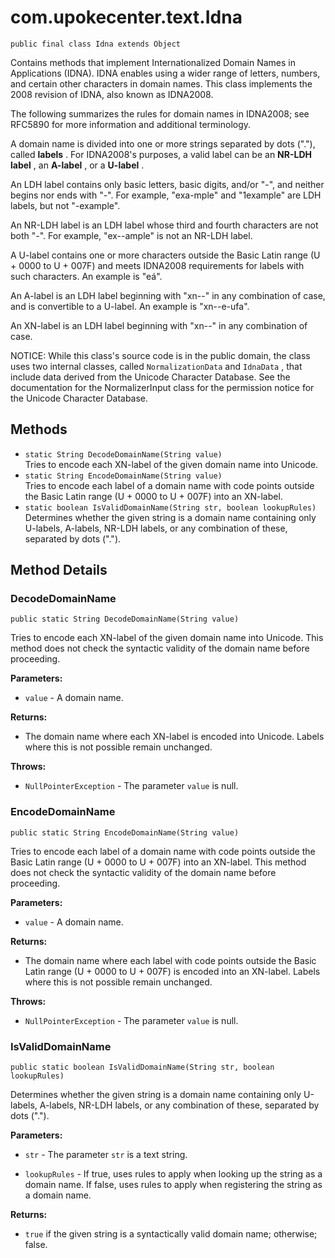 # com.upokecenter.text.Idna

    public final class Idna extends Object

<p>Contains methods that implement Internationalized Domain Names in
 Applications (IDNA). IDNA enables using a wider range of letters,
 numbers, and certain other characters in domain names. This class
 implements the 2008 revision of IDNA, also known as IDNA2008. </p>
 <p>The following summarizes the rules for domain names in IDNA2008;
 see RFC5890 for more information and additional terminology. </p>
 <p>A domain name is divided into one or more strings separated by
 dots ("."), called <b>labels</b> . For IDNA2008's purposes, a valid
 label can be an <b>NR-LDH label</b> , an <b>A-label</b> , or a
 <b>U-label</b> . </p> <p>An LDH label contains only basic letters,
 basic digits, and/or "-", and neither begins nor ends with "-". For
 example, "exa-mple" and "1example" are LDH labels, but not
 "-example". </p> <p>An NR-LDH label is an LDH label whose third and
 fourth characters are not both "-". For example, "ex--ample" is not
 an NR-LDH label. </p> <p>A U-label contains one or more characters
 outside the Basic Latin range (U + 0000 to U + 007F) and meets IDNA2008
 requirements for labels with such characters. An example is
 "e&#xe1;". </p> <p>An A-label is an LDH label beginning with "xn--"
 in any combination of case, and is convertible to a U-label. An
 example is "xn--e-ufa". </p> <p>An XN-label is an LDH label beginning
 with "xn--" in any combination of case. </p> <p>NOTICE: While this
 class's source code is in the public domain, the class uses two
 internal classes, called <code>NormalizationData</code> and <code>IdnaData</code>
 , that include data derived from the Unicode Character Database. See
 the documentation for the NormalizerInput class for the permission
 notice for the Unicode Character Database. </p>

## Methods

* `static String DecodeDomainName​(String value)`<br>
 Tries to encode each XN-label of the given domain name into Unicode.
* `static String EncodeDomainName​(String value)`<br>
 Tries to encode each label of a domain name with code points outside the
 Basic Latin range (U + 0000 to U + 007F) into an XN-label.
* `static boolean IsValidDomainName​(String str,
                 boolean lookupRules)`<br>
 Determines whether the given string is a domain name containing only
 U-labels, A-labels, NR-LDH labels, or any combination of these,
 separated by dots (".").

## Method Details

### DecodeDomainName
    public static String DecodeDomainName​(String value)
Tries to encode each XN-label of the given domain name into Unicode. This
 method does not check the syntactic validity of the domain name
 before proceeding.

**Parameters:**

* <code>value</code> - A domain name.

**Returns:**

* The domain name where each XN-label is encoded into Unicode. Labels
 where this is not possible remain unchanged.

**Throws:**

* <code>NullPointerException</code> - The parameter <code>value</code> is null.

### EncodeDomainName
    public static String EncodeDomainName​(String value)
Tries to encode each label of a domain name with code points outside the
 Basic Latin range (U + 0000 to U + 007F) into an XN-label. This method
 does not check the syntactic validity of the domain name before
 proceeding.

**Parameters:**

* <code>value</code> - A domain name.

**Returns:**

* The domain name where each label with code points outside the Basic
 Latin range (U + 0000 to U + 007F) is encoded into an XN-label. Labels
 where this is not possible remain unchanged.

**Throws:**

* <code>NullPointerException</code> - The parameter <code>value</code> is null.

### IsValidDomainName
    public static boolean IsValidDomainName​(String str, boolean lookupRules)
Determines whether the given string is a domain name containing only
 U-labels, A-labels, NR-LDH labels, or any combination of these,
 separated by dots (".").

**Parameters:**

* <code>str</code> - The parameter <code>str</code> is a text string.

* <code>lookupRules</code> - If true, uses rules to apply when looking up the string
 as a domain name. If false, uses rules to apply when registering the
 string as a domain name.

**Returns:**

* <code>true</code> if the given string is a syntactically valid domain
 name; otherwise; false.
